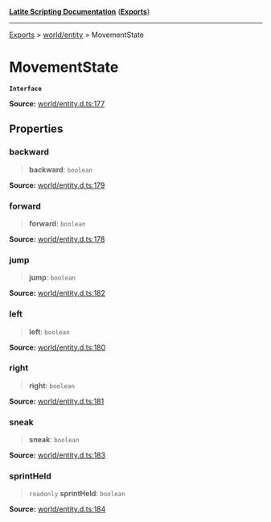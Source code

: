 [**Latite Scripting Documentation**](../../README.md) ([**Exports**](../../exports.md))

---

[Exports](../../exports.md) > [world/entity](../index.md) > MovementState

# MovementState

**`Interface`**

**Source:** [world/entity.d.ts:177](https://github.com/LatiteScripting/latitescripting.github.io/blob/5a9cee2/definitions/world/entity.d.ts#L177)

## Properties

### backward

> **backward**: `boolean`

**Source:** [world/entity.d.ts:179](https://github.com/LatiteScripting/latitescripting.github.io/blob/5a9cee2/definitions/world/entity.d.ts#L179)

### forward

> **forward**: `boolean`

**Source:** [world/entity.d.ts:178](https://github.com/LatiteScripting/latitescripting.github.io/blob/5a9cee2/definitions/world/entity.d.ts#L178)

### jump

> **jump**: `boolean`

**Source:** [world/entity.d.ts:182](https://github.com/LatiteScripting/latitescripting.github.io/blob/5a9cee2/definitions/world/entity.d.ts#L182)

### left

> **left**: `boolean`

**Source:** [world/entity.d.ts:180](https://github.com/LatiteScripting/latitescripting.github.io/blob/5a9cee2/definitions/world/entity.d.ts#L180)

### right

> **right**: `boolean`

**Source:** [world/entity.d.ts:181](https://github.com/LatiteScripting/latitescripting.github.io/blob/5a9cee2/definitions/world/entity.d.ts#L181)

### sneak

> **sneak**: `boolean`

**Source:** [world/entity.d.ts:183](https://github.com/LatiteScripting/latitescripting.github.io/blob/5a9cee2/definitions/world/entity.d.ts#L183)

### sprintHeld

> `readonly` **sprintHeld**: `boolean`

**Source:** [world/entity.d.ts:184](https://github.com/LatiteScripting/latitescripting.github.io/blob/5a9cee2/definitions/world/entity.d.ts#L184)
